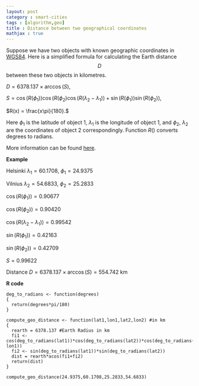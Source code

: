```yaml
---
layout: post
category : smart-cities
tags : [algorithm,geo]
title : Distance between two geographical coordinates
mathjax : true
---
```


Suppose we have two objects with known geographic coordinates in [WGS84](http://en.wikipedia.org/wiki/World_Geodetic_System). Here is a simplified formula for calculating the Earth distance $$D$$ between these two objects in kilometres.

$D = 6378.137 \times \arccos(S),$

$S = \cos\big(R(\phi_1)\big) \cos\big(R(\phi_2\big) \cos\big(R(\lambda_2-\lambda_1)\big) + \sin\big(R(\phi_1)\big) \sin\big(R(\phi_2)\big),$

$R(x) = \frac{x\pi}{180}.$

Here $\phi_1$ is the latitude of object $1$, $\lambda_1$ is the longitude of object $1$, and $\phi_2$, $\lambda_2$ are the coordinates of object $2$ correspondingly. Function $R()$ converts degrees to radians.

More information can be found [here](http://www.mapanet.eu/EN/resources/Script-Distance.htm).

**Example**

Helsinki $\lambda_1 = 60.1708$, $\phi_1 = 24.9375$

Vilnius $\lambda_2 = 54.6833$, $\phi_2 = 25.2833$

$\cos\big(R(\phi_1)\big) = 0.90677$

$\cos\big(R(\phi_2)\big) = 0.90420$

$\cos\big(R(\lambda_2-\lambda_1)\big) = 0.99542$

$\sin\big(R(\phi_1)\big) = 0.42163$

$\sin\big(R(\phi_2)\big) = 0.42709$

$S = 0.99622$

Distance $D = 6378.137\times\arccos(S) = 554.742$ km

**R code**

	deg_to_radians <- function(degrees)
	{
	  return(degrees*pi/180)
	}

	compute_geo_distance <- function(lat1,lon1,lat2,lon2) #in km
	{
	  rearth = 6378.137 #Earth Radius in km
	  fi1 <- cos(deg_to_radians(lat1))*cos(deg_to_radians(lat2))*cos(deg_to_radians(lon2-lon1))
	  fi2 <- sin(deg_to_radians(lat1))*sin(deg_to_radians(lat2))
	  dist = rearth*acos(fi1+fi2)
	  return(dist)
	}
	
	compute_geo_distance(24.9375,60.1708,25.2833,54.6833)